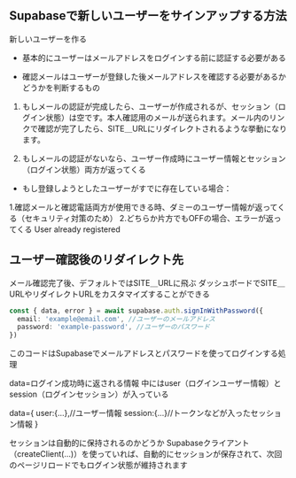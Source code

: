 ## Supabaseで新しいユーザーをサインアップする方法
新しいユーザーを作る

- 基本的にユーザーはメールアドレスをログインする前に認証する必要がある

- 確認メールはユーザーが登録した後メールアドレスを確認する必要があるかどうかを判断するもの

1. もしメールの認証が完成したら、ユーザーが作成されるが、セッション（ログイン状態）は空です。本人確認用のメールが送られます。メール内のリンクで確認が完了したら、SITE＿URLにリダイレクトされるような挙動になります。

2. もしメールの認証がないなら、ユーザー作成時にユーザー情報とセッション（ログイン状態）両方が返ってくる

- もし登録しようとしたユーザーがすでに存在している場合：

1.確認メールと確認電話両方が使用できる時、ダミーのユーザー情報が返ってくる（セキュリティ対策のため）
2.どちらか片方でもOFFの場合、エラーが返ってくる
User already registered

## ユーザー確認後のリダイレクト先
メール確認完了後、デフォルトではSITE＿URLに飛ぶ
ダッシュボードでSITE＿URLやリダイレクトURLをカスタマイズすることができる

```typescript
const { data, error } = await supabase.auth.signInWithPassword({
  email: 'example@email.com', //ユーザーのメールアドレス
  password: 'example-password', //ユーザーのパスワード
}) 
```

このコードはSupabaseでメールアドレスとパスワードを使ってログインする処理

data=ログイン成功時に返される情報
中にはuser（ログインユーザー情報）とsession（ログインセッション）が入っている

data={
	user:{...},//ユーザー情報
	session:{...}//トークンなどが入ったセッション情報
}

セッションは自動的に保持されるのかどうか
Supabaseクライアント（createClient(...)）を使っていれば、自動的にセッションが保存されて、次回のページリロードでもログイン状態が維持されます
